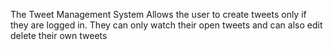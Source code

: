 The Tweet Management System Allows the user to create tweets only if they are logged in. They can only watch their open tweets and can also edit delete their own tweets
